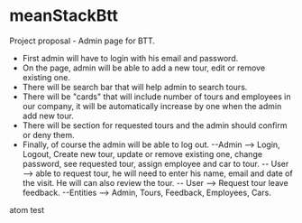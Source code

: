 # meanStackBtt

Project proposal - Admin page for BTT.
- First admin will have to login with his email and password.
- On the page, admin will be able to add a new tour, edit or remove existing one.
- There will be search bar that will help admin to search tours.
- There will be "cards" that will include number of tours and employees in our company, it will be automatically increase by one when the admin add new tour.
- There will be section for requested tours and the admin should confirm or deny them.
- Finally, of course the admin will be able to log out.
--Admin --> Login, Logout, Create new tour, update or remove existing one, change password, see requested tour, assign employee and car to tour.
-- User --> able to request tour, he will need to enter his name, email and date of the visit. He will can also review the tour.
-- User --> Request tour leave feedback.
--Entities --> Admin, Tours, Feedback, Employees, Cars.

atom test
